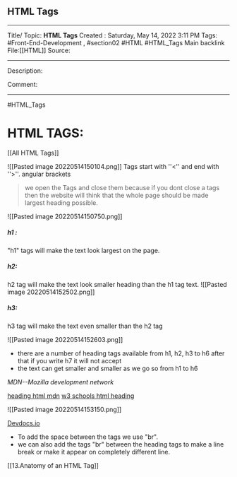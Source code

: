 ## HTML Tags

---

Title/ Topic: __HTML Tags__
Created : Saturday, May 14, 2022 3:11 PM
Tags: #Front-End-Development , #section02  #HTML #HTML_Tags 
Main backlink File:[[HTML]]
Source: 

---
Description: 

Comment: 

---

#HTML_Tags

# HTML TAGS:
[[All HTML Tags]]


![[Pasted image 20220514150104.png]]
Tags start with ''<'' and end with  ''>''. angular  brackets 

>we open the Tags and close them because if you dont close a tags then the website will think that the whole page should be made largest heading possible.

![[Pasted image 20220514150750.png]]
##### h1 :

"h1" tags will make the text look largest on the page.

##### h2:

 h2 tag will make the text look smaller heading than the h1 tag text.
![[Pasted image 20220514152502.png]]

##### h3:

h3 tag will make the text even smaller than the h2 tag 

![[Pasted image 20220514152603.png]]


- there are a number of heading tags available from h1, h2, h3 to h6 after that if you write h7 it will not accept 
- the text can get smaller and smaller as we go so from h1 to h6 

_MDN--Mozilla development network_

[heading html mdn](https://developer.mozilla.org/en-US/docs/Web/HTML/Element/Heading_Elements)   [w3 schools html heading](https://www.w3schools.com/html/html_headings.asp)

![[Pasted image 20220514153150.png]]


[Devdocs.io](https://devdocs.io/)

- To add the space between the tags we use "br".
- we can also add the tags "br" between the heading tags to make a line break or make it appear on  completely different line.


[[13.Anatomy of an HTML Tag]] 
